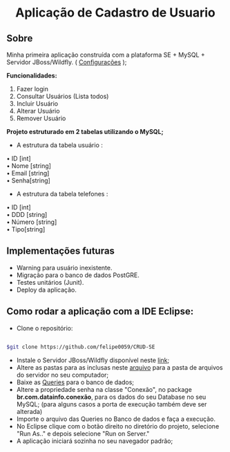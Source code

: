 <h1 align="center"> Aplicação de Cadastro de Usuario</h1>

## Sobre
Minha primeira aplicação construída com a plataforma SE + MySQL + Servidor JBoss/Wildfly. ( [Configurações](https://github.com/felipe0059/CRUD-SE/tree/main/ServerConfigs) );

**Funcionalidades:**

1. Fazer login  
2. Consultar Usuários (Lista todos)  
3. Incluir Usuário  
4. Alterar Usuário  
5. Remover Usuário  

**Projeto estruturado em 2 tabelas utilizando o MySQL;**

 - A estrutura da tabela usuário :

• ID [int]  
• Nome [string]  
• Email [string]  
• Senha[string]  

- A estrutura da tabela telefones :
 
• ID [int]  
• DDD [string]  
• Número [string]  
• Tipo[string]  

## Implementações futuras

- Warning para usuário inexistente.  
- Migração para o banco de dados PostGRE.  
- Testes unitários (Junit).  
- Deploy da aplicação.  

## Como rodar a aplicação com a IDE Eclipse:

- Clone o repositório:
 
```bash

$git clone https://github.com/felipe0059/CRUD-SE

```
- Instale o Servidor JBoss/Wildfly disponível neste [link](https://www.wildfly.org/downloads/);
- Altere as pastas para as inclusas neste [arquivo](https://github.com/felipe0059/CRUD-SE/tree/main/ServerConfigs) para a pasta de arquivos do servidor no seu computador;
- Baixe as [Queries](https://github.com/felipe0059/CRUD-SE/tree/main/Queries) para o banco de dados;
- Altere a propriedade senha na classe "Conexão", no package **br.com.datainfo.conexão**, para os dados do seu Database no seu MySQL; (para alguns casos a porta de execução também deve ser alterada)
- Importe o arquivo das Queries no Banco de dados e faça a execução.
- No Eclipse clique com o botão direito no diretório do projeto, selecione "Run As.." e depois selecione "Run on Server."
- A aplicação iniciará sozinha no seu navegador padrão;
